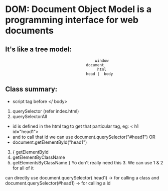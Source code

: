 # DOM: Document Object Model is a programming interface for web documents

## It's like a tree model:
											window
										document
											 html
										head |  body

## Class summary:
- script tag before </ body>	

1. querySelector (refer index.html)
2. querySelectorAll

- id is defined in the html tag to get that particular tag, eg: < h1 id="head1">
- and to call that id we can use document.querySelector("#head1")
OR
- document.getElementById("head1")

3. { getElementById
4. getElementByClassName
5. getElementsByClassName } Yo don't really need this 3. We can use 1 & 2 for all of it

can directly use document.querySelector(.head1) -> for calling a class
and document.querySelector(#head1) -> for calling a id